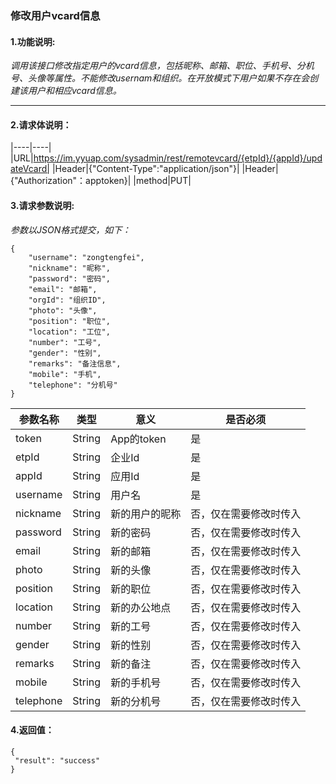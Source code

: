 ### 修改用户vcard信息

#### 1.功能说明:
*调用该接口修改指定用户的vcard信息，包括昵称、邮箱、职位、手机号、分机号、头像等属性。不能修改usernam和组织。在开放模式下用户如果不存在会创建该用户和相应vcard信息。*
***

#### 2.请求体说明：

|----|----|
|URL|https://im.yyuap.com/sysadmin/rest/remotevcard/{etpId}/{appId}/updateVcard|
|Header|{"Content-Type":"application/json"}|
|Header|{"Authorization"：apptoken}|
|method|PUT|

#### 3.请求参数说明:

*参数以JSON格式提交，如下：*

	{
		"username": "zongtengfei",
		"nickname": "昵称",
		"password": "密码",
		"email": "邮箱",
		"orgId": "组织ID",
		"photo": "头像",
		"position": "职位",
		"location": "工位",
		"number": "工号",
		"gender": "性别",
		"remarks": "备注信息",
		"mobile": "手机",
		"telephone": "分机号"
	}

|参数名称|类型|意义|是否必须|
|----|----|----|----|
|token|String|App的token|是|
|etpId|String|企业Id|是|
|appId|String|应用Id|是|
|username|String|用户名|是|
|nickname|String|新的用户的昵称|否，仅在需要修改时传入|
|password|String|新的密码|否，仅在需要修改时传入|
|email|String|新的邮箱|否，仅在需要修改时传入|
|photo|String|新的头像|否，仅在需要修改时传入|
|position|String|新的职位|否，仅在需要修改时传入|
|location|String|新的办公地点|否，仅在需要修改时传入|
|number|String|新的工号|否，仅在需要修改时传入|
|gender|String|新的性别|否，仅在需要修改时传入|
|remarks|String|新的备注|否，仅在需要修改时传入|
|mobile|String|新的手机号|否，仅在需要修改时传入|
|telephone|String|新的分机号|否，仅在需要修改时传入|

#### 4.返回值：

	{
   	 "result": "success"
	}

	